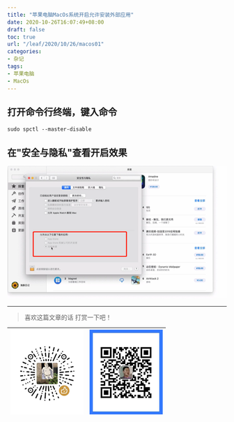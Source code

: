 ```yaml
---
title: "苹果电脑MacOs系统开启允许安装外部应用"
date: 2020-10-26T16:07:49+08:00
draft: false
toc: true
url: "/leaf/2020/10/26/macos01"
categories: 
- 杂记
tags: 
- 苹果电脑
- MacOs
---
```

## 打开命令行终端，键入命令
```
sudo spctl --master-disable
```
## 在"安全与隐私"查看开启效果
![](/images/leaf/202010/202010261615.png)   
___
> 喜欢这篇文章的话 打赏一下吧！ 

| ![Wechat](/images/pay/eb05acdaec967.png)  | ![Alipay](/images/pay/0831de845.png) |
| --------   | -----:  |

